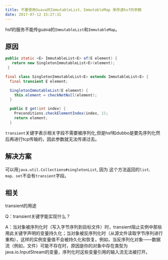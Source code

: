 ```yaml
---
title: 不要使用Guava的ImmutableList、ImmutableMap 来传递hsf的参数
date: 2017-07-12 15:27:31
---
```

hsf的服务不能传guava的`ImmutableList`和`ImmutableMap`。

## 原因

```java
public static <E> ImmutableList<E> of(E element) {
   return new SingletonImmutableList<E>(element);
 }
```

```java
final class SingletonImmutableList<E> extends ImmutableList<E> {
  final transient E element;

  SingletonImmutableList(E element) {
    this.element = checkNotNull(element);
  }

  public E get(int index) {
    Preconditions.checkElementIndex(index, 1);
    return element;
  }
```

`transient`关键字表示相关字段不需要被序列化,但是hsf和dubbo是要先序列化然后再进行tcp传输的，因此参数就无法传递过去。

## 解决方案
可以用`java.util.Collections#singletonList`, 因为 这个方法返回的`list、map、set`不会有`transient`字段。

## 相关
transient的用途

Q：transient关键字能实现什么？

A：当对象被序列化时（写入字节序列到目标文件）时，transient阻止实例中那些用此关键字声明的变量持久化；当对象被反序列化时（从源文件读取字节序列进行重构），这样的实例变量值不会被持久化和恢复。例如，当反序列化对象——数据流（例如，文件）可能不存在时，原因是你的对象中存在类型为java.io.InputStream的变量，序列化时这些变量引用的输入流无法被打开。
